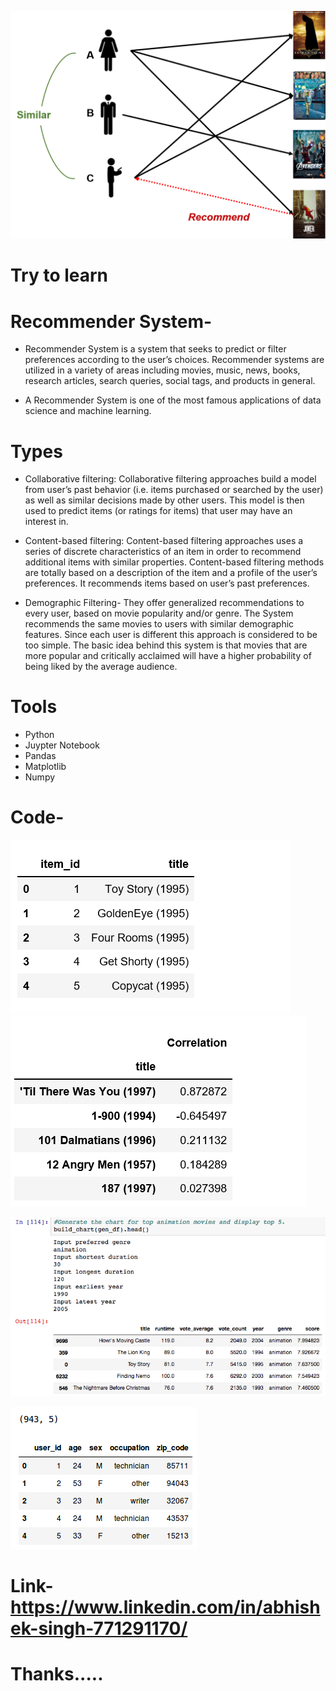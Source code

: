 
![r1](images/r1.png)

# Try to learn

# Recommender System-

+ Recommender System is a system that seeks to predict or filter preferences according to the user’s choices. 
  Recommender systems are utilized in a variety of areas including     movies, music, news, books, research articles,
  search queries, social tags, and products in general.

+  A Recommender System is one of the most famous applications of data science and machine learning.


# Types

+ Collaborative filtering: Collaborative filtering approaches build a model from user’s past behavior
(i.e. items purchased or searched by the user) as well as similar decisions     made by other users. 
This model is then used to predict items (or ratings for items) that user may have an interest in.


+ Content-based filtering: Content-based filtering approaches uses a series of discrete characteristics 
  of an item in order to recommend additional items with similar properties. Content-based filtering methods 
  are totally based on a description of the item and a profile of the user’s preferences. It recommends items 
  based on user’s past preferences.
  
+ Demographic Filtering- They offer generalized recommendations to every user, based on movie popularity and/or genre.
  The System recommends the same movies to users with        similar demographic features. Since each user is different 
  this approach is considered to be too simple. The basic idea behind this system is that movies that are more popular 
  and critically acclaimed will have a higher probability of being liked by the average audience.
  
 # Tools 
 
 + Python
 + Juypter Notebook
 + Pandas
 + Matplotlib
 + Numpy
  
# Code-
![a_1](images/a_1.png)
![a_2](images/a_2.png)

![a_3](images/a_3.png)


![a_4](images/a_4.png)


# Link-https://www.linkedin.com/in/abhishek-singh-771291170/

# Thanks..... 
